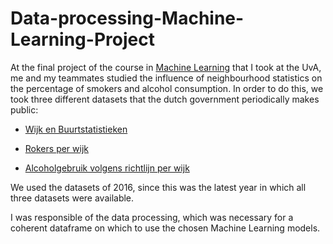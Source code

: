 # Data-processing-Machine-Learning-Project

At the final project of the course in [Machine Learning](https://studiegids.uva.nl/xmlpages/page/2019-2020-en/search-course/course/71327) that I took at the UvA, me and my teammates studied the influence of neighbourhood statistics on the percentage of smokers and alcohol consumption. In order to do this, we took three different datasets that the dutch government periodically makes public:

- [Wijk en Buurtstatistieken](https://www.cbs.nl/nl-nl/reeksen/kerncijfers-wijken-en-buurten-2004-2020)

- [Rokers per wijk](https://www.volksgezondheidenzorg.info/onderwerp/roken/regionaal-internationaal/regionaal#node-rokers-wijk)

- [Alcoholgebruik volgens richtlijn per wijk](https://www.volksgezondheidenzorg.info/onderwerp/alcoholgebruik/regionaal-internationaal/regionaal#node-alcoholgebruik-volgens-richtlijn-ggd-regio)

We used the datasets of 2016, since this was the latest year in which all three datasets were available. 


I was responsible of the data processing, which was necessary for a coherent dataframe on which to use the chosen Machine Learning models. 
